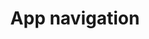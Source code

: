 ---
layout: default
title: App navigation
parent: App architecture
nav_order: 6
has_children: true
---